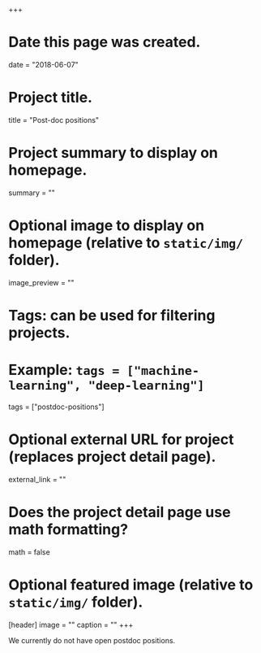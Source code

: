 +++
# Date this page was created.
date = "2018-06-07"

# Project title.
title = "Post-doc positions"

# Project summary to display on homepage.
summary = ""

# Optional image to display on homepage (relative to `static/img/` folder).
image_preview = ""

# Tags: can be used for filtering projects.
# Example: `tags = ["machine-learning", "deep-learning"]`
tags = ["postdoc-positions"]

# Optional external URL for project (replaces project detail page).
external_link = ""

# Does the project detail page use math formatting?
math = false

# Optional featured image (relative to `static/img/` folder).
[header]
image = ""
caption = ""
+++

We currently do not have open postdoc positions.






<!--
The LIPh Group invites applications for a postdoctoral position in Statistical Physics and Complex Systems.

**Profile**: The successful candidate will be expected to engage in internationally-leading research in Statistical Physics and Complex Systems or cognate fields, to contribute collegially to the multidisciplinary research activities of the LIPh Group and to its management. The researcher will have the ability to supervise the work of others to focus team efforts, a track record of publications in high quality peer-reviewed scientific journals and a proven ability to carry out high quality research in one or more of the following research fields:
<ul>
  <li>Statistical Physics modelling of Ecological systems</li>
  <li>Non Equilibrium Statistical Mechanics</li>
  <li>Applied Stochastic Processes</li>
  <li>Biologically inspired Complex Systems</li>
</ul>  



**Salary**: Depending on candidate expertise. Competitive for Italian living standards.

**Formal requirements**: Candidates should hold a PhD or post-doctoral experience in a subject area relevant to the profile. Excellent communication skills in written and spoken English and ability to communicate complex information to individuals from a range of disciplines are mandatory.

**Research Environment**: The LIPh group is active on a broad spectrum of subject areas and it is a vibrant, interdisciplinary research team that greatly benefits from collaborations all around the world.

The University of Padova is one of the most prestigious and big universities in Italy. Padova is a small and beautiful town, enriched by cultural and artistic activities and shaped around the University. Low living costs, great food, and you can bike everywhere!

The successful candidate will work in close collaboration with Sandro Azaele, Samir Suweis and Amos Maritan.

**How to apply**: Interested applicants are invited to submit a CV, list of publications and a brief cover letter (max one A4 page). We particularly welcome applications from women or from ethnic minorities.

All material should be sent to liph(dot)unipd(at)gmail(dot)com. ***The deadline for applications is November 7th, 2019***. Later applications will be considered until the position will be filled.
-->
